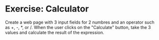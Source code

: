 # Exercise: Calculator

Create a web page with 3 input fields for 2 numbres and an operator
such as +, -, *, or /. When the user clicks on the "Calculate" button,
take the 3 values and calculate the result of the expression.

